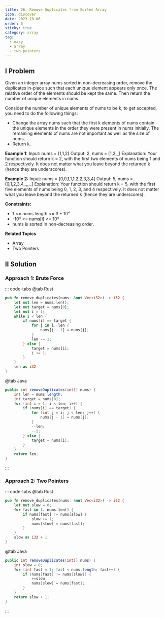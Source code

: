 ```yaml
---
title: 26, Remove Duplicates from Sorted Array
icon: discover
date: 2023-10-06
order: 5
sticky: true
category: array
tag: 
  - easy
  - array
  - two pointers
---
```


## I Problem
Given an integer array nums sorted in non-decreasing order, remove the duplicates in-place such that each unique element appears only once.
The relative order of the elements should be kept the same. Then return the number of unique elements in nums.

Consider the number of unique elements of nums to be k, to get accepted, you need to do the following things:

- Change the array nums such that the first k elements of nums contain the unique elements in the order they were present in nums initially.
  The remaining elements of nums are not important as well as the size of nums.
- Return k.

**Example 1:**
Input: nums = [1,1,2]
Output: 2, nums = [1,2,_]
Explanation: Your function should return k = 2, with the first two elements of nums being 1 and 2 respectively.
It does not matter what you leave beyond the returned k (hence they are underscores).

**Example 2:**
Input: nums = [0,0,1,1,1,2,2,3,3,4]
Output: 5, nums = [0,1,2,3,4,_,_,_,_,_]
Explanation: Your function should return k = 5, with the first five elements of nums being 0, 1, 2, 3, and 4 respectively.
It does not matter what you leave beyond the returned k (hence they are underscores).

**Constraints:**

- 1 <= nums.length <= 3 * 10⁴
- -10⁴ <= nums[i] <= 10⁴
- nums is sorted in non-decreasing order.

**Related Topics**

- Array
- Two Pointers

## II Solution
### Approach 1: Brute Force
::: code-tabs
@tab Rust
```rust
pub fn remove_duplicates(nums: &mut Vec<i32>) -> i32 {
    let mut len = nums.len();
    let mut target = nums[0];
    let mut i = 1;
    while i < len {
        if nums[i] == target {
            for j in i..len {
                nums[j - 1] = nums[j];
            }
            len -= 1;
        } else {
            target = nums[i];
            i += 1;
        }
    }
    len as i32
}
```

@tab Java
```java
public int removeDuplicates(int[] nums) {
    int len = nums.length;
    int target = nums[0];
    for (int i = 1; i < len; i++) {
        if (nums[i] == target) {
            for (int j = i; j < len; j++) {
                nums[j - 1] = nums[j];
            }
            --len;
            --i;
        } else {
            target = nums[i];
        }
    }
    return len;
}
```
:::

### Approach 2: Two Pointers
::: code-tabs
@tab Rust
```rust
pub fn remove_duplicates(nums: &mut Vec<i32>) -> i32 {
    let mut slow = 0;
    for fast in 1..nums.len() {
        if nums[fast] != nums[slow] {
            slow += 1;
            nums[slow] = nums[fast];
        }
    }
    slow as i32 + 1
}
```

@tab Java
```java
public int removeDuplicates(int[] nums) {
    int slow = 0;
    for (int fast = 1; fast < nums.length; fast++) {
        if (nums[fast] != nums[slow]) {
            ++slow;
            nums[slow] = nums[fast];
        }
    }
    return slow + 1;
}
```
:::